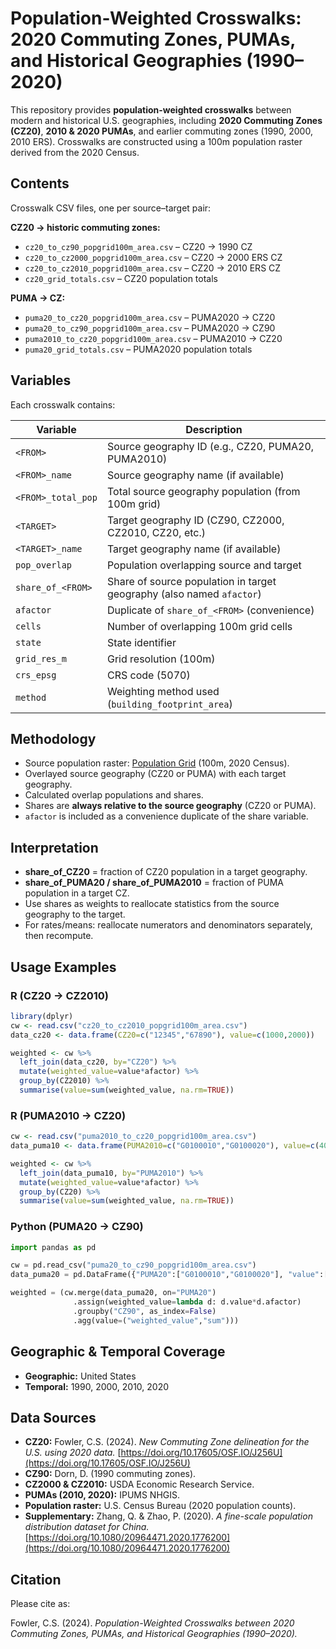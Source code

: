 # Population-Weighted Crosswalks: 2020 Commuting Zones, PUMAs, and Historical Geographies (1990–2020)

This repository provides **population-weighted crosswalks** between modern and historical U.S. geographies, including **2020 Commuting Zones (CZ20)**, **2010 & 2020 PUMAs**, and earlier commuting zones (1990, 2000, 2010 ERS).
Crosswalks are constructed using a 100m population raster derived from the 2020 Census.



## Contents

Crosswalk CSV files, one per source–target pair:

**CZ20 → historic commuting zones:**

* `cz20_to_cz90_popgrid100m_area.csv` – CZ20 → 1990 CZ
* `cz20_to_cz2000_popgrid100m_area.csv` – CZ20 → 2000 ERS CZ
* `cz20_to_cz2010_popgrid100m_area.csv` – CZ20 → 2010 ERS CZ
* `cz20_grid_totals.csv` – CZ20 population totals

**PUMA → CZ:**

* `puma20_to_cz20_popgrid100m_area.csv` – PUMA2020 → CZ20
* `puma20_to_cz90_popgrid100m_area.csv` – PUMA2020 → CZ90
* `puma2010_to_cz20_popgrid100m_area.csv` – PUMA2010 → CZ20
* `puma20_grid_totals.csv` – PUMA2020 population totals



## Variables

Each crosswalk contains:

| Variable           | Description                                                           |
| ------------------ | --------------------------------------------------------------------- |
| `<FROM>`           | Source geography ID (e.g., CZ20, PUMA20, PUMA2010)                    |
| `<FROM>_name`      | Source geography name (if available)                                  |
| `<FROM>_total_pop` | Total source geography population (from 100m grid)                    |
| `<TARGET>`         | Target geography ID (CZ90, CZ2000, CZ2010, CZ20, etc.)                |
| `<TARGET>_name`    | Target geography name (if available)                                  |
| `pop_overlap`      | Population overlapping source and target                              |
| `share_of_<FROM>`  | Share of source population in target geography (also named `afactor`) |
| `afactor`          | Duplicate of `share_of_<FROM>` (convenience)                          |
| `cells`            | Number of overlapping 100m grid cells                                 |
| `state`            | State identifier                                                      |
| `grid_res_m`       | Grid resolution (100m)                                                |
| `crs_epsg`         | CRS code (5070)                                                       |
| `method`           | Weighting method used (`building_footprint_area`)                     |



## Methodology

* Source population raster: [Population Grid](../population_grid/) (100m, 2020 Census).
* Overlayed source geography (CZ20 or PUMA) with each target geography.
* Calculated overlap populations and shares.
* Shares are **always relative to the source geography** (CZ20 or PUMA).
* `afactor` is included as a convenience duplicate of the share variable.



## Interpretation

* **share\_of\_CZ20** = fraction of CZ20 population in a target geography.
* **share\_of\_PUMA20 / share\_of\_PUMA2010** = fraction of PUMA population in a target CZ.
* Use shares as weights to reallocate statistics from the source geography to the target.
* For rates/means: reallocate numerators and denominators separately, then recompute.



## Usage Examples

### R (CZ20 → CZ2010)

```r
library(dplyr)
cw <- read.csv("cz20_to_cz2010_popgrid100m_area.csv")
data_cz20 <- data.frame(CZ20=c("12345","67890"), value=c(1000,2000))

weighted <- cw %>% 
  left_join(data_cz20, by="CZ20") %>% 
  mutate(weighted_value=value*afactor) %>% 
  group_by(CZ2010) %>% 
  summarise(value=sum(weighted_value, na.rm=TRUE))
```

### R (PUMA2010 → CZ20)

```r
cw <- read.csv("puma2010_to_cz20_popgrid100m_area.csv")
data_puma10 <- data.frame(PUMA2010=c("G0100010","G0100020"), value=c(4000,7000))

weighted <- cw %>% 
  left_join(data_puma10, by="PUMA2010") %>% 
  mutate(weighted_value=value*afactor) %>% 
  group_by(CZ20) %>% 
  summarise(value=sum(weighted_value, na.rm=TRUE))
```

### Python (PUMA20 → CZ90)

```python
import pandas as pd

cw = pd.read_csv("puma20_to_cz90_popgrid100m_area.csv")
data_puma20 = pd.DataFrame({"PUMA20":["G0100010","G0100020"], "value":[5000,8000]})

weighted = (cw.merge(data_puma20, on="PUMA20")
              .assign(weighted_value=lambda d: d.value*d.afactor)
              .groupby("CZ90", as_index=False)
              .agg(value=("weighted_value","sum")))
```



## Geographic & Temporal Coverage

* **Geographic:** United States
* **Temporal:** 1990, 2000, 2010, 2020



## Data Sources

* **CZ20:** Fowler, C.S. (2024). *New Commuting Zone delineation for the U.S. using 2020 data.* [https://doi.org/10.17605/OSF.IO/J256U](https://doi.org/10.17605/OSF.IO/J256U)
* **CZ90:** Dorn, D. (1990 commuting zones).
* **CZ2000 & CZ2010:** USDA Economic Research Service.
* **PUMAs (2010, 2020):** IPUMS NHGIS.
* **Population raster:** U.S. Census Bureau (2020 population counts).
* **Supplementary:** Zhang, Q. & Zhao, P. (2020). *A fine-scale population distribution dataset for China.* [https://doi.org/10.1080/20964471.2020.1776200](https://doi.org/10.1080/20964471.2020.1776200)



## Citation

Please cite as:

Fowler, C.S. (2024). *Population-Weighted Crosswalks between 2020 Commuting Zones, PUMAs, and Historical Geographies (1990–2020).*

